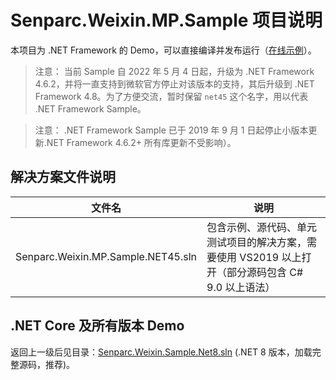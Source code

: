 # Senparc.Weixin.MP.Sample 项目说明

本项目为 .NET Framework 的 Demo，可以直接编译并发布运行（[在线示例](http://net45.sdk.weixin.senparc.com/)）。

> 注意： 当前 Sample 自 2022 年 5 月 4 日起，升级为 .NET Framework 4.6.2，并将一直支持到微软官方停止对该版本的支持，其后升级到 .NET Framework 4.8。为了方便交流，暂时保留 `net45` 这个名字，用以代表 .NET Framework Sample。

> 注意： .NET Framework Sample 已于 2019 年 9 月 1 日起停止小版本更新.NET Framework 4.6.2+ 所有库更新不受影响）。

## 解决方案文件说明

| 文件名 |  说明
|-------|---------
| Senparc.Weixin.MP.Sample.NET45.sln | 包含示例、源代码、单元测试项目的解决方案，需要使用 VS2019 以上打开（部分源码包含 C# 9.0 以上语法）

## .NET Core 及所有版本 Demo

返回上一级后见目录：[Senparc.Weixin.Sample.Net8.sln](../net8-mvc/) (.NET 8 版本，加载完整源码，推荐)。
